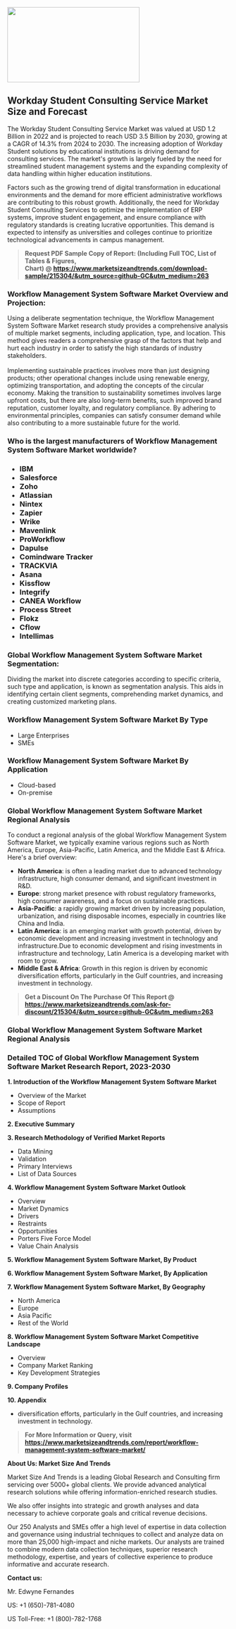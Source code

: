 <p><img class="alignnone size-medium wp-image-20088" src="https://ffe5etoiles.com/wp-content/uploads/2024/12/MST1-300x171.png" alt="" width="300" height="171" /></p><h2>Workday Student Consulting Service Market Size and Forecast</h2><p>The Workday Student Consulting Service Market was valued at USD 1.2 Billion in 2022 and is projected to reach USD 3.5 Billion by 2030, growing at a CAGR of 14.3% from 2024 to 2030. The increasing adoption of Workday Student solutions by educational institutions is driving demand for consulting services. The market's growth is largely fueled by the need for streamlined student management systems and the expanding complexity of data handling within higher education institutions.</p><p>Factors such as the growing trend of digital transformation in educational environments and the demand for more efficient administrative workflows are contributing to this robust growth. Additionally, the need for Workday Student Consulting Services to optimize the implementation of ERP systems, improve student engagement, and ensure compliance with regulatory standards is creating lucrative opportunities. This demand is expected to intensify as universities and colleges continue to prioritize technological advancements in campus management.</p></p><blockquote id="" class=""><strong>Request PDF Sample Copy of Report: (Including Full TOC, List of Tables &amp; Figures, Chart)&nbsp;@&nbsp;<strong><a href="https://www.marketsizeandtrends.com/download-sample/215304/&utm_source=github-GC&utm_medium=263" target="_blank">https://www.marketsizeandtrends.com/download-sample/215304/&utm_source=github-GC&utm_medium=263</a></strong></strong></blockquote><h3 id="" class="">Workflow Management System Software Market&nbsp;Overview and Projection:</h3><p id="" class="">Using a deliberate segmentation technique, the Workflow Management System Software Market research study provides a comprehensive analysis of multiple market segments, including application, type, and location. This method gives readers a comprehensive grasp of the factors that help and hurt each industry in order to satisfy the high standards of industry stakeholders. <br /> <br />Implementing sustainable practices involves more than just designing products; other operational changes include using renewable energy, optimizing transportation, and adopting the concepts of the circular economy. Making the transition to sustainability sometimes involves large upfront costs, but there are also long-term benefits, such improved brand reputation, customer loyalty, and regulatory compliance. By adhering to environmental principles, companies can satisfy consumer demand while also contributing to a more sustainable future for the world.</p><h3 id="" class="">Who is the largest manufacturers of&nbsp;Workflow Management System Software Market worldwide?</h3><h3 class=""><p><ul><li>IBM </li><li> Salesforce </li><li> Zoho </li><li> Atlassian </li><li> Nintex </li><li> Zapier </li><li> Wrike </li><li> Mavenlink </li><li> ProWorkflow </li><li> Dapulse </li><li> Comindware Tracker </li><li> TRACKVIA </li><li> Asana </li><li> Kissflow </li><li> Integrify </li><li> CANEA Workflow </li><li> Process Street </li><li> Flokz </li><li> Cflow </li><li> Intellimas</li></ul></p></h3><h3 id="" class="">Global&nbsp;Workflow Management System Software Market Segmentation:</h3><p id="" class="">Dividing the market into discrete categories according to specific criteria, such type and application, is known as segmentation analysis. This aids in identifying certain client segments, comprehending market dynamics, and creating customized marketing plans.</p><h3 id="" class="">Workflow Management System Software Market&nbsp;By Type</h3><p><p><ul><li>Large Enterprises</li><li> SMEs</p></li></ul></p></p><h3 id="" class="">Workflow Management System Software Market&nbsp;By Application</h3><p class=""><p><ul><li>Cloud-based</li><li> On-premise</li></ul></p></p><h3 id="" class="">Global Workflow Management System Software Market Regional Analysis</h3><p id="" class="">To conduct a regional analysis of the global Workflow Management System Software Market, we typically examine various regions such as North America, Europe, Asia-Pacific, Latin America, and the Middle East &amp; Africa. Here's a brief overview:</p><ul><li><strong>North America</strong>: is often a leading market due to advanced technology infrastructure, high consumer demand, and significant investment in R&amp;D.</li><li><strong>Europe</strong>: strong market presence with robust regulatory frameworks, high consumer awareness, and a focus on sustainable practices.</li><li><strong>Asia-Pacific</strong>: a rapidly growing market driven by increasing population, urbanization, and rising disposable incomes, especially in countries like China and India.</li><li><strong>Latin America</strong>: is an emerging market with growth potential, driven by economic development and increasing investment in technology and infrastructure.Due to economic development and rising investments in infrastructure and technology, Latin America is a developing market with room to grow.</li><li><strong>Middle East &amp; Africa</strong>: Growth in this region is driven by economic diversification efforts, particularly in the Gulf countries, and increasing investment in technology.</li></ul><blockquote id="" class=""><strong>Get a Discount On The Purchase Of This Report @ <strong><a href="https://www.marketsizeandtrends.com/ask-for-discount/215304/&utm_source=github-GC&utm_medium=263" target="_blank">https://www.marketsizeandtrends.com/ask-for-discount/215304/&utm_source=github-GC&utm_medium=263</a></strong></strong></blockquote><h3 id="" class="">Global Workflow Management System Software Market Regional Analysis</h3><h3 id="" class="">Detailed TOC of Global Workflow Management System Software Market Research Report, 2023-2030</h3><p id="" class=""><strong>1. Introduction of the Workflow Management System Software Market</strong></p><ul><li>Overview of the Market</li><li>Scope of Report</li><li>Assumptions</li></ul><p id="" class=""><strong>2. Executive Summary</strong></p><p id="" class=""><strong>3. Research Methodology of Verified Market Reports</strong></p><ul><li>Data Mining</li><li>Validation</li><li>Primary Interviews</li><li>List of Data Sources</li></ul><p id="" class=""><strong>4. Workflow Management System Software Market Outlook</strong></p><ul><li>Overview</li><li>Market Dynamics</li><li>Drivers</li><li>Restraints</li><li>Opportunities</li><li>Porters Five Force Model</li><li>Value Chain Analysis</li></ul><p id="" class=""><strong>5. Workflow Management System Software Market, By Product</strong></p><p id="" class=""><strong>6. Workflow Management System Software Market, By Application</strong></p><p id="" class=""><strong>7. Workflow Management System Software Market, By Geography</strong></p><ul><li>North America</li><li>Europe</li><li>Asia Pacific</li><li>Rest of the World</li></ul><p id="" class=""><strong>8. Workflow Management System Software Market Competitive Landscape</strong></p><ul><li>Overview</li><li>Company Market Ranking</li><li>Key Development Strategies</li></ul><p id="" class=""><strong>9. Company Profiles</strong></p><p id="" class=""><strong>10. Appendix</strong></p><ul><li>diversification efforts, particularly in the Gulf countries, and increasing investment in technology.</li></ul><blockquote id="" class=""><strong>For More Information or Query, visit <strong><strong><a href="https://www.marketsizeandtrends.com/report/workflow-management-system-software-market/" target="_blank">https://www.marketsizeandtrends.com/report/workflow-management-system-software-market/</a></strong></strong></strong></blockquote><p id="" class=""><strong>About Us: Market Size And Trends</strong></p><p id="" class="">Market Size And Trends is a leading Global Research and Consulting firm servicing over 5000+ global clients. We provide advanced analytical research solutions while offering information-enriched research studies.</p><p id="" class="">We also offer insights into strategic and growth analyses and data necessary to achieve corporate goals and critical revenue decisions.</p><p id="" class="">Our 250 Analysts and SMEs offer a high level of expertise in data collection and governance using industrial techniques to collect and analyze data on more than 25,000 high-impact and niche markets. Our analysts are trained to combine modern data collection techniques, superior research methodology, expertise, and years of collective experience to produce informative and accurate research.</p><p id="" class=""><strong>Contact us:</strong></p><p id="" class="">Mr. Edwyne Fernandes</p><p id="" class="">US: +1 (650)-781-4080</p><p id="" class="">US Toll-Free: +1 (800)-782-1768</p>
